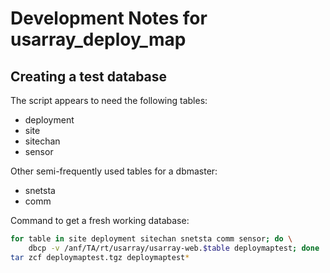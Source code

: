 Development Notes for usarray\_deploy\_map
====

Creating a test database
----

The script appears to need the following tables:
* deployment
* site
* sitechan
* sensor

Other semi-frequently used tables for a dbmaster:
* snetsta
* comm

Command to get a fresh working database:

```bash
for table in site deployment sitechan snetsta comm sensor; do \
    dbcp -v /anf/TA/rt/usarray/usarray-web.$table deploymaptest; done
tar zcf deploymaptest.tgz deploymaptest*
```
